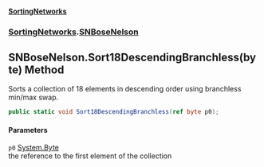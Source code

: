 #### [SortingNetworks](./index.md 'index')
### [SortingNetworks](./SortingNetworks.md 'SortingNetworks').[SNBoseNelson](./SortingNetworks-SNBoseNelson.md 'SortingNetworks.SNBoseNelson')
## SNBoseNelson.Sort18DescendingBranchless(byte) Method
Sorts a collection of 18 elements in descending order using branchless min/max swap.  
```csharp
public static void Sort18DescendingBranchless(ref byte p0);
```
#### Parameters
<a name='SortingNetworks-SNBoseNelson-Sort18DescendingBranchless(byte)-p0'></a>
`p0` [System.Byte](https://docs.microsoft.com/en-us/dotnet/api/System.Byte 'System.Byte')  
the reference to the first element of the collection  
  
